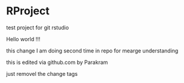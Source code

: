 # RProject
test project for git rstudio


Hello world !!!


this change I am doing second time in repo for mearge understanding

this is edited via github.com by Parakram


just removel the change tags

